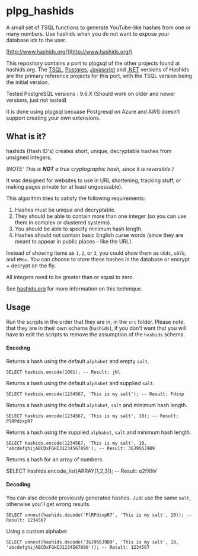 # plpg_hashids
A small set of TSQL functions to generate YouTube-like hashes from one or many numbers. 
Use hashids when you do not want to expose your database ids to the user.

[http://www.hashids.org/](http://www.hashids.org/)

This repository contains a port to plpgsql of the other projects found at hashids.org.
The [TSQL](https://github.com/waynebloss/hashids-tsql), [Postgres](https://github.com/iCyberon/pg_hashids), [Javascript](https://github.com/ivanakimov/hashids.js) and [.NET](https://github.com/ullmark/hashids.net) versions of Hashids are the primary reference projects for this port, with the TSQL version being the initial version.

Tested PostgreSQL versions : 9.6.X (Should work on older and newer versions, just not tested)

It is done using plpgsql becuase Postgresql on Azure and AWS doesn't support creating your own extensions.

## What is it?

hashids (Hash ID's) creates short, unique, decryptable hashes from unsigned integers.

_(NOTE: This is **NOT** a true cryptographic hash, since it is reversible.)_

It was designed for websites to use in URL shortening, tracking stuff, or making pages private (or at least unguessable).

This algorithm tries to satisfy the following requirements:

1. Hashes must be unique and decryptable.
2. They should be able to contain more than one integer (so you can use them in complex or clustered systems).
3. You should be able to specify minimum hash length.
4. Hashes should not contain basic English curse words (since they are meant to appear in public places - like the URL).

Instead of showing items as `1`, `2`, or `3`, you could show them as `U6dc`, `u87U`, and `HMou`.
You can choose to store these hashes in the database or encrypt + decrypt on the fly.

All integers need to be greater than or equal to zero.

See [hashids.org](http://www.hashids.org/) for more information on this technique.

## Usage

Run the scripts in the order that they are in, in the `src` folder. Please note, that they are in their own schema (`hashids`), if you don't want that you will have to edit the scripts to remove the assumption of the `hashids` schema.

#### Encoding
Returns a hash using the default `alphabet` and empty `salt`.

	SELECT hashids.encode(1001); -- Result: jNl

Returns a hash using the default `alphabet` and supplied `salt`.

	SELECT hashids.encode(1234567, 'This is my salt'); -- Result: Pdzxp

Returns a hash using the default `alphabet`, `salt` and minimum hash length.
	
	SELECT hashids.encode(1234567, 'This is my salt', 10); -- Result: PlRPdzxpR7
	
Returns a hash using the supplied `alphabet`, `salt` and minimum hash length.
	
	SELECT hashids.encode(1234567, 'This is my salt', 10, 'abcdefghijABCDxFGHIJ1234567890'); -- Result: 3GJ956J9B9

Returns a hash for an array of numbers.

  SELECT hashids.encode_list(ARRAY[1,2,3]); -- Result: o2fXhV
  
#### Decoding
You can also decode previously generated hashes. Just use the same `salt`, otherwise you'll get wrong results.

	SELECT unnest(hashids.decode('PlRPdzxpR7', 'This is my salt', 10)); -- Result: 1234567
	
Using a custom alphabet

	SELECT unnest(hashids.decode('3GJ956J9B9', 'This is my salt', 10, 'abcdefghijABCDxFGHIJ1234567890')); -- Result: 1234567
